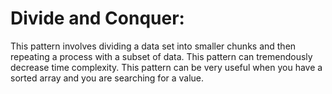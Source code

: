 # Divide and Conquer:
 This pattern involves dividing a data set into smaller chunks and then repeating a process with a subset of data. This pattern can tremendously decrease time complexity.
 This pattern can be very useful when you have a sorted array and you are searching for a value.